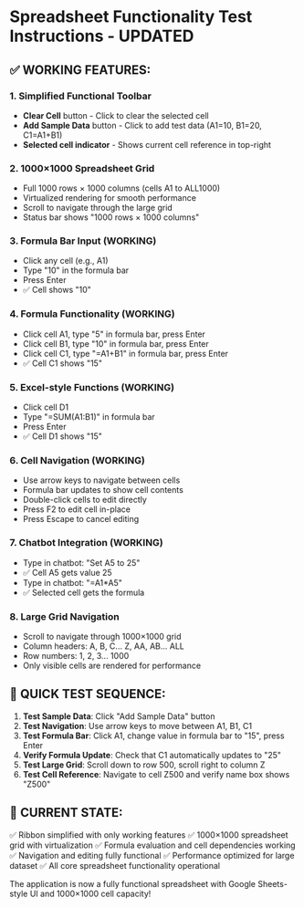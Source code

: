 # Spreadsheet Functionality Test Instructions - UPDATED

## ✅ **WORKING FEATURES:**

### 1. **Simplified Functional Toolbar**
- **Clear Cell** button - Click to clear the selected cell
- **Add Sample Data** button - Click to add test data (A1=10, B1=20, C1=A1+B1)
- **Selected cell indicator** - Shows current cell reference in top-right

### 2. **1000×1000 Spreadsheet Grid**
- Full 1000 rows × 1000 columns (cells A1 to ALL1000)
- Virtualized rendering for smooth performance
- Scroll to navigate through the large grid
- Status bar shows "1000 rows × 1000 columns"

### 3. **Formula Bar Input (WORKING)**
- Click any cell (e.g., A1)
- Type "10" in the formula bar
- Press Enter
- ✅ Cell shows "10"

### 4. **Formula Functionality (WORKING)**
- Click cell A1, type "5" in formula bar, press Enter
- Click cell B1, type "10" in formula bar, press Enter  
- Click cell C1, type "=A1+B1" in formula bar, press Enter
- ✅ Cell C1 shows "15"

### 5. **Excel-style Functions (WORKING)**
- Click cell D1
- Type "=SUM(A1:B1)" in formula bar
- Press Enter
- ✅ Cell D1 shows "15"

### 6. **Cell Navigation (WORKING)**
- Use arrow keys to navigate between cells
- Formula bar updates to show cell contents
- Double-click cells to edit directly
- Press F2 to edit cell in-place
- Press Escape to cancel editing

### 7. **Chatbot Integration (WORKING)**
- Type in chatbot: "Set A5 to 25"
- ✅ Cell A5 gets value 25
- Type in chatbot: "=A1*A5" 
- ✅ Selected cell gets the formula

### 8. **Large Grid Navigation**
- Scroll to navigate through 1000×1000 grid
- Column headers: A, B, C... Z, AA, AB... ALL
- Row numbers: 1, 2, 3... 1000
- Only visible cells are rendered for performance

## 🧪 **QUICK TEST SEQUENCE:**

1. **Test Sample Data**: Click "Add Sample Data" button
2. **Test Navigation**: Use arrow keys to move between A1, B1, C1
3. **Test Formula Bar**: Click A1, change value in formula bar to "15", press Enter
4. **Verify Formula Update**: Check that C1 automatically updates to "25"
5. **Test Large Grid**: Scroll down to row 500, scroll right to column Z
6. **Test Cell Reference**: Navigate to cell Z500 and verify name box shows "Z500"

## 🎯 **CURRENT STATE:**
✅ Ribbon simplified with only working features
✅ 1000×1000 spreadsheet grid with virtualization
✅ Formula evaluation and cell dependencies working
✅ Navigation and editing fully functional
✅ Performance optimized for large dataset
✅ All core spreadsheet functionality operational

The application is now a fully functional spreadsheet with Google Sheets-style UI and 1000×1000 cell capacity!
